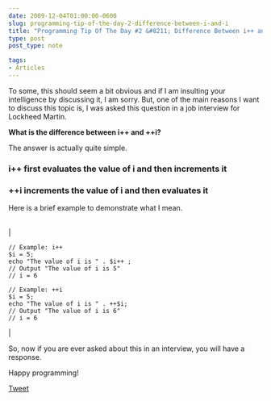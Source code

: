 ```yaml
---
date: 2009-12-04T01:00:00-0600
slug: programming-tip-of-the-day-2-difference-between-i-and-i
title: "Programming Tip Of The Day #2 &#8211; Difference Between i++ and ++i"
type: post
post_type: note

tags:
- Articles
---
```

To some, this should seem a bit obvious and if I am insulting your intelligence by discussing it, I am sorry. But, one of the main reasons I want to discuss this topic is, I was asked this question in a job interview for Lockheed Martin.


**What is the difference between i++ and ++i?**


The answer is actually quite simple.


### i++ first evaluates the value of i and then increments it


### ++i increments the value of i and then evaluates it


Here is a brief example to demonstrate what I mean.





|  |
| --- |
| 
```
// Example: i++ 
$i = 5;
echo "The value of i is " . $i++ ;
// Output "The value of i is 5"
// i = 6
 
// Example: ++i 
$i = 5;
echo "The value of i is " . ++$i;
// Output "The value of i is 6"
// i = 6
```
 |



So, now if you are ever asked about this in an interview, you will have a response.


Happy programming!



[Tweet](http://twitter.com/share)

